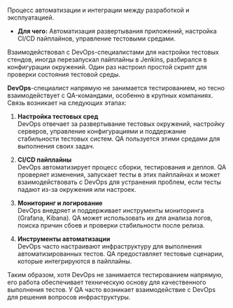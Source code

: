 Процесс автоматизации и интеграции между разработкой и эксплуатацией.

- **Для чего:** Автоматизация развертывания приложений, настройка CI/CD пайплайнов, управление тестовыми средами.  

Взаимодействовал с DevOps-специалистами для настройки тестовых стендов, иногда перезапускал пайплайны в Jenkins, разбирался в конфигурации окружений. Один раз настроил простой скрипт для проверки состояния тестовой среды.

**DevOps**-специалист напрямую не занимается тестированием, но тесно взаимодействует с QA-командами, особенно в крупных компаниях. Связь возникает на следующих этапах:

1. **Настройка тестовых сред**  
    DevOps отвечает за развертывание тестовых окружений, настройку серверов, управление конфигурациями и поддержание стабильности тестовых систем. QA пользуется этими средами для выполнения своих задач.
    
2. **CI/CD пайплайны**  
    DevOps автоматизирует процесс сборки, тестирования и деплоя. QA проверяет изменения, запускает тесты в этих пайплайнах и может взаимодействовать с DevOps для устранения проблем, если тесты падают из-за окружения или настроек.
    
3. **Мониторинг и логирование**  
    DevOps внедряет и поддерживает инструменты мониторинга (Grafana, Kibana). QA может использовать их для анализа логов, поиска причин сбоев и проверки стабильности после релиза.
    
4. **Инструменты автоматизации**  
    DevOps часто настраивают инфраструктуру для выполнения автоматизированных тестов. QA предоставляет тестовые сценарии, которые интегрируются в пайплайны.
    

Таким образом, хотя DevOps не занимается тестированием напрямую, его работа обеспечивает техническую основу для качественного выполнения тестов. У QA часто возникает взаимодействие с DevOps для решения вопросов инфраструктуры.